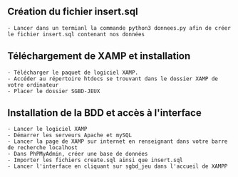 ## Création du fichier insert.sql 

    - Lancer dans un termianl la commande python3 donnees.py afin de créer le fichier insert.sql contenant nos données

## Téléchargement de XAMP et installation
 
    - Télécharger le paquet de logiciel XAMP. 
    - Accéder au répertoire htdocs se trouvant dans le dossier XAMP de votre ordinateur 
    - Placer le dossier SGBD-JEUX

## Installation de la BDD et accès à l'interface

    - Lancer le logiciel XAMP
    - Démarrer les serveurs Apache et mySQL
    - Lancer la page de XAMP sur internet en renseignant dans votre barre de recherche localhost
    - Dans PhPMyAdmin, créer une base de données 
    - Importer les fichiers create.sql ainsi que insert.sql
    - Lancer l'interface en cliquant sur sgbd_jeu dans l'accueil de XAMPP
